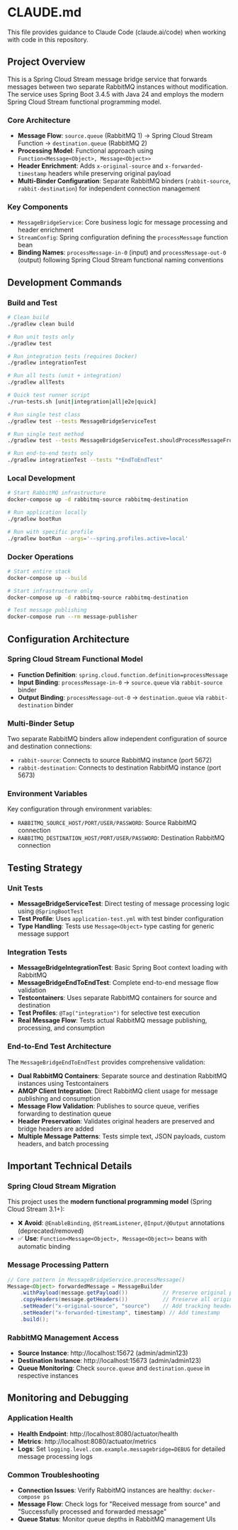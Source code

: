 # CLAUDE.md

This file provides guidance to Claude Code (claude.ai/code) when working with code in this repository.

## Project Overview

This is a Spring Cloud Stream message bridge service that forwards messages between two separate RabbitMQ instances without modification. The service uses Spring Boot 3.4.5 with Java 24 and employs the modern Spring Cloud Stream functional programming model.

### Core Architecture

- **Message Flow**: `source.queue` (RabbitMQ 1) → Spring Cloud Stream Function → `destination.queue` (RabbitMQ 2)
- **Processing Model**: Functional approach using `Function<Message<Object>, Message<Object>>`  
- **Header Enrichment**: Adds `x-original-source` and `x-forwarded-timestamp` headers while preserving original payload
- **Multi-Binder Configuration**: Separate RabbitMQ binders (`rabbit-source`, `rabbit-destination`) for independent connection management

### Key Components

- `MessageBridgeService`: Core business logic for message processing and header enrichment
- `StreamConfig`: Spring configuration defining the `processMessage` function bean
- **Binding Names**: `processMessage-in-0` (input) and `processMessage-out-0` (output) following Spring Cloud Stream functional naming conventions

## Development Commands

### Build and Test
```bash
# Clean build
./gradlew clean build

# Run unit tests only  
./gradlew test

# Run integration tests (requires Docker)
./gradlew integrationTest

# Run all tests (unit + integration)
./gradlew allTests

# Quick test runner script
./run-tests.sh [unit|integration|all|e2e|quick]

# Run single test class
./gradlew test --tests MessageBridgeServiceTest

# Run single test method
./gradlew test --tests MessageBridgeServiceTest.shouldProcessMessageFromSource

# Run end-to-end tests only
./gradlew integrationTest --tests "*EndToEndTest"
```

### Local Development
```bash
# Start RabbitMQ infrastructure
docker-compose up -d rabbitmq-source rabbitmq-destination

# Run application locally
./gradlew bootRun

# Run with specific profile
./gradlew bootRun --args='--spring.profiles.active=local'
```

### Docker Operations
```bash
# Start entire stack
docker-compose up --build

# Start infrastructure only
docker-compose up -d rabbitmq-source rabbitmq-destination

# Test message publishing
docker-compose run --rm message-publisher
```

## Configuration Architecture

### Spring Cloud Stream Functional Model
- **Function Definition**: `spring.cloud.function.definition=processMessage`
- **Input Binding**: `processMessage-in-0` → `source.queue` via `rabbit-source` binder
- **Output Binding**: `processMessage-out-0` → `destination.queue` via `rabbit-destination` binder

### Multi-Binder Setup
Two separate RabbitMQ binders allow independent configuration of source and destination connections:
- `rabbit-source`: Connects to source RabbitMQ instance (port 5672)  
- `rabbit-destination`: Connects to destination RabbitMQ instance (port 5673)

### Environment Variables
Key configuration through environment variables:
- `RABBITMQ_SOURCE_HOST/PORT/USER/PASSWORD`: Source RabbitMQ connection
- `RABBITMQ_DESTINATION_HOST/PORT/USER/PASSWORD`: Destination RabbitMQ connection

## Testing Strategy

### Unit Tests
- **MessageBridgeServiceTest**: Direct testing of message processing logic using `@SpringBootTest`
- **Test Profile**: Uses `application-test.yml` with test binder configuration
- **Type Handling**: Tests use `Message<Object>` type casting for generic message support

### Integration Tests  
- **MessageBridgeIntegrationTest**: Basic Spring Boot context loading with RabbitMQ
- **MessageBridgeEndToEndTest**: Complete end-to-end message flow validation
- **Testcontainers**: Uses separate RabbitMQ containers for source and destination
- **Test Profiles**: `@Tag("integration")` for selective test execution
- **Real Message Flow**: Tests actual RabbitMQ message publishing, processing, and consumption

### End-to-End Test Architecture
The `MessageBridgeEndToEndTest` provides comprehensive validation:
- **Dual RabbitMQ Containers**: Separate source and destination RabbitMQ instances using Testcontainers
- **AMQP Client Integration**: Direct RabbitMQ client usage for message publishing and consumption  
- **Message Flow Validation**: Publishes to source queue, verifies forwarding to destination queue
- **Header Preservation**: Validates original headers are preserved and bridge headers are added
- **Multiple Message Patterns**: Tests simple text, JSON payloads, custom headers, and batch processing

## Important Technical Details

### Spring Cloud Stream Migration
This project uses the **modern functional programming model** (Spring Cloud Stream 3.1+):
- ❌ **Avoid**: `@EnableBinding`, `@StreamListener`, `@Input/@Output` annotations (deprecated/removed)
- ✅ **Use**: `Function<Message<Object>, Message<Object>>` beans with automatic binding

### Message Processing Pattern
```java
// Core pattern in MessageBridgeService.processMessage()
Message<Object> forwardedMessage = MessageBuilder
    .withPayload(message.getPayload())           // Preserve original payload
    .copyHeaders(message.getHeaders())           // Preserve all original headers  
    .setHeader("x-original-source", "source")    // Add tracking header
    .setHeader("x-forwarded-timestamp", timestamp) // Add timestamp
    .build();
```

### RabbitMQ Management Access
- **Source Instance**: http://localhost:15672 (admin/admin123)
- **Destination Instance**: http://localhost:15673 (admin/admin123)
- **Queue Monitoring**: Check `source.queue` and `destination.queue` in respective instances

## Monitoring and Debugging

### Application Health
- **Health Endpoint**: http://localhost:8080/actuator/health
- **Metrics**: http://localhost:8080/actuator/metrics  
- **Logs**: Set `logging.level.com.example.messagebridge=DEBUG` for detailed message processing logs

### Common Troubleshooting
- **Connection Issues**: Verify RabbitMQ instances are healthy: `docker-compose ps`
- **Message Flow**: Check logs for "Received message from source" and "Successfully processed and forwarded message"
- **Queue Status**: Monitor queue depths in RabbitMQ management UIs